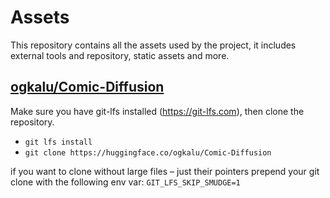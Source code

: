 # Assets

This repository contains all the assets used by the project, it includes external tools and repository, static assets and more.

## [ogkalu/Comic-Diffusion](https://huggingface.co/ogkalu/Comic-Diffusion)

Make sure you have git-lfs installed (<https://git-lfs.com>), then clone the repository.

* `git lfs install`
* `git clone https://huggingface.co/ogkalu/Comic-Diffusion`

if you want to clone without large files – just their pointers
prepend your git clone with the following env var:
`GIT_LFS_SKIP_SMUDGE=1`
